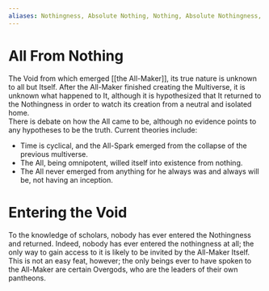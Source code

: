 ```yaml
---
aliases: Nothingness, Absolute Nothing, Nothing, Absolute Nothingness, Absolutely Nothing
---
```

# All From Nothing
The Void from which emerged [[the All-Maker]], its true nature is unknown to all but Itself. After the All-Maker finished creating the Multiverse, it is unknown what happened to It, although it is hypothesized that It returned to the Nothingness in order to watch its creation from a neutral and isolated home.
<br>There is debate on how the All came to be, although no evidence points to any hypotheses to be the truth. Current theories include:
- Time is cyclical, and the All-Spark emerged from the collapse of the previous multiverse.
- The All, being omnipotent, willed itself into existence from nothing.
- The All never emerged from anything for he always was and always will be, not having an inception.
# Entering the Void
To the knowledge of scholars, nobody has ever entered the Nothingness and returned. Indeed, nobody has ever entered the nothingness at all; the only way to gain access to it is likely to be invited by the All-Maker Itself. 
<br>This is not an easy feat, however; the only beings ever to have spoken to the All-Maker are certain Overgods, who are the leaders of their own pantheons.